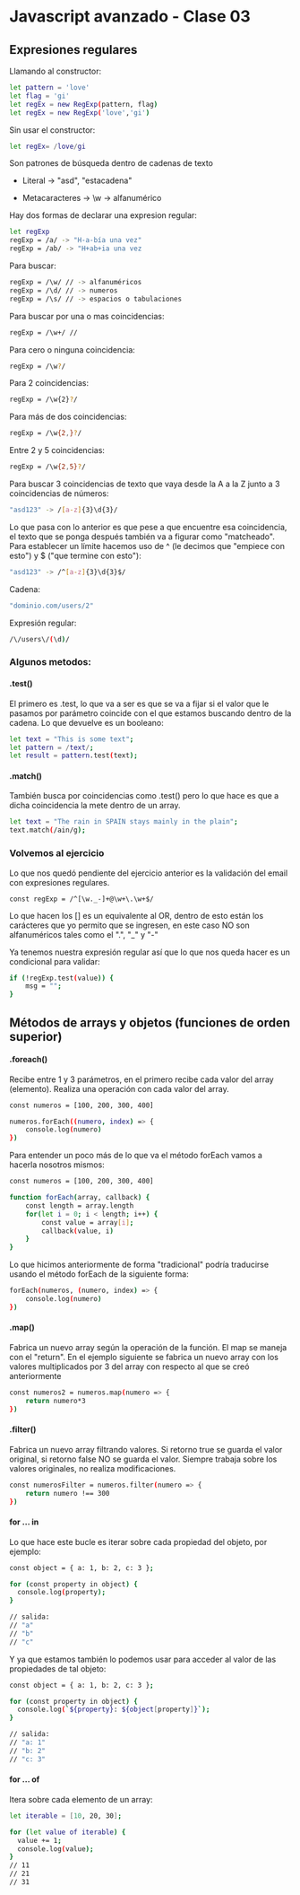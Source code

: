 # Javascript avanzado - Clase 03

## Expresiones regulares

Llamando al constructor:

```sh
let pattern = 'love'
let flag = 'gi'
let regEx = new RegExp(pattern, flag)
let regEx = new RegExp('love','gi')
```

Sin usar el constructor:

```sh
let regEx= /love/gi
```

Son patrones de búsqueda dentro de cadenas de texto

* Literal -> "asd", "estacadena"

* Metacaracteres -> \w -> alfanumérico

Hay dos formas de declarar una expresion regular:

```sh
let regExp
regExp = /a/ -> "H-a-bía una vez"
regExp = /ab/ -> "H+ab+ia una vez
```

Para buscar:

```sh
regExp = /\w/ // -> alfanuméricos
regExp = /\d/ // -> numeros
regExp = /\s/ // -> espacios o tabulaciones
```

Para buscar por una o mas coincidencias:

```sh
regExp = /\w+/ // 
```

Para cero o ninguna coincidencia:

```sh
regExp = /\w?/ 
```

Para 2 coincidencias:

```sh
regExp = /\w{2}?/ 
```

Para más de dos coincidencias:

```sh
regExp = /\w{2,}?/
```

Entre 2 y 5 coincidencias:

```sh
regExp = /\w{2,5}?/
```

Para buscar 3 coincidencias de texto que vaya desde la A a la Z junto a 3 coincidencias de números:

```sh
"asd123" -> /[a-z]{3}\d{3}/
```

Lo que pasa con lo anterior es que pese a que encuentre esa coincidencia, el texto que se ponga después también va a figurar como "matcheado". Para establecer un límite hacemos uso de ^ (le decimos que "empiece con esto") y $ ("que termine con esto"):

```sh
"asd123" -> /^[a-z]{3}\d{3}$/
```

Cadena:

```sh
"dominio.com/users/2"
```

Expresión regular:

```sh
/\/users\/(\d)/
```

### Algunos metodos:

#### .test()

El primero es .test, lo que va a ser es que se va a fijar si el valor que le pasamos por parámetro coincide con el que estamos buscando dentro de la cadena. Lo que devuelve es un booleano:

```sh
let text = "This is some text"; 
let pattern = /text/;
let result = pattern.test(text);
```

#### .match()

También busca por coincidencias como .test() pero lo que hace es que a dicha coincidencia la mete dentro de un array.

```sh
let text = "The rain in SPAIN stays mainly in the plain";
text.match(/ain/g);
```

### Volvemos al ejercicio

Lo que nos quedó pendiente del ejercicio anterior es la validación del email con expresiones regulares.

```
const regExp = /^[\w._-]+@\w+\.\w+$/
```

Lo que hacen los [] es un equivalente al OR, dentro de esto están los carácteres que yo permito que se ingresen, en este caso NO son alfanuméricos tales como el ".", "_" y "-"

Ya tenemos nuestra expresión regular así que lo que nos queda hacer es un condicional para validar:

```sh
if (!regExp.test(value)) {
    msg = "";
}
```

## Métodos de arrays y objetos (funciones de orden superior)

#### .foreach()

Recibe entre 1 y 3 parámetros, en el primero recibe cada valor del array (elemento). Realiza una operación con cada valor del array.

```sh
const numeros = [100, 200, 300, 400]

numeros.forEach((numero, index) => {
    console.log(numero)    
})
```

Para entender un poco más de lo que va el método forEach vamos a hacerla nosotros mismos:

```sh
const numeros = [100, 200, 300, 400]

function forEach(array, callback) {
    const length = array.length
    for(let i = 0; i < length; i++) {
        const value = array[i];
        callback(value, i)
    } 
}
```

Lo que hicimos anteriormente de forma "tradicional" podría traducirse usando el método forEach de la siguiente forma:

```sh
forEach(numeros, (numero, index) => {
    console.log(numero)
})
```

#### .map()

Fabrica un nuevo array según la operación de la función. El map se maneja con el "return". En el ejemplo siguiente se fabrica un nuevo array con los valores multiplicados por 3 del array con respecto al que se creó anteriormente

```sh
const numeros2 = numeros.map(numero => {
    return numero*3
})
```

#### .filter()

Fabrica un nuevo array filtrando valores. Si retorno true se guarda el valor original, si retorno false NO se guarda el valor. Siempre trabaja sobre los valores originales, no realiza modificaciones.

```sh
const numerosFilter = numeros.filter(numero => {
    return numero !== 300
})
```

#### for ... in 

Lo que hace este bucle es iterar sobre cada propiedad del objeto, por ejemplo:

```sh
const object = { a: 1, b: 2, c: 3 };

for (const property in object) {
  console.log(property);
}

// salida:
// "a"
// "b"
// "c"
```

Y ya que estamos también lo podemos usar para acceder al valor de las propiedades de tal objeto:

```sh
const object = { a: 1, b: 2, c: 3 };

for (const property in object) {
  console.log(`${property}: ${object[property]}`);
}

// salida:
// "a: 1"
// "b: 2"
// "c: 3"
```

#### for ... of

Itera sobre cada elemento de un array:

```sh
let iterable = [10, 20, 30];

for (let value of iterable) {
  value += 1;
  console.log(value);
}
// 11
// 21
// 31
```





